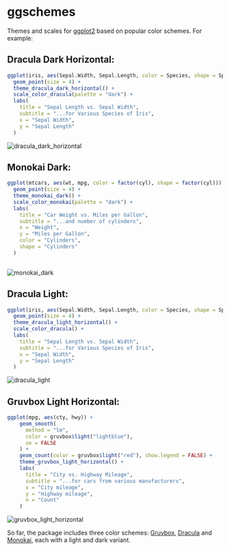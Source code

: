 # ggschemes

Themes and scales for [ggplot2](https://github.com/tidyverse/ggplot2) based on popular color schemes. For example:

## Dracula Dark Horizontal:

```R
ggplot(iris, aes(Sepal.Width, Sepal.Length, color = Species, shape = Species)) +
  geom_point(size = 4) +
  theme_dracula_dark_horizontal() +
  scale_color_dracula(palette = "dark") +
  labs(
    title = "Sepal Length vs. Sepal Width", 
    subtitle = "...for Various Species of Iris",
    x = "Sepal Width",
    y = "Sepal Length"
  )
```

![dracula_dark_horizontal](https://user-images.githubusercontent.com/87900554/179606478-8cc315fc-e8fe-4753-b26f-e2ed7d8aee73.png)

## Monokai Dark:

```R
ggplot(mtcars, aes(wt, mpg, color = factor(cyl), shape = factor(cyl))) +
  geom_point(size = 4) +
  theme_monokai_dark() +
  scale_color_monokai(palette = "dark") +
  labs(
    title = "Car Weight vs. Miles per Gallon",
    subtitle = "...and number of cylinders",
    x = "Weight",
    y = "Miles per Gallon",
    color = "Cylinders",
    shape = "Cylinders"
  )
    
```

![monokai_dark](https://user-images.githubusercontent.com/87900554/179606758-552b492b-24f1-4dc6-93eb-15b6de919245.png)

## Dracula Light:

```R
ggplot(iris, aes(Sepal.Width, Sepal.Length, color = Species, shape = Species)) +
  geom_point(size = 4) +
  theme_dracula_light_horizontal() +
  scale_color_dracula() +
  labs(
    title = "Sepal Length vs. Sepal Width", 
    subtitle = "...for Various Species of Iris",
    x = "Sepal Width",
    y = "Sepal Length"
  )
```

![dracula_light](https://user-images.githubusercontent.com/87900554/179606842-e24fa186-e4f8-41c5-9a5a-c137db28a79b.png)

## Gruvbox Light Horizontal:

```R
ggplot(mpg, aes(cty, hwy)) +
    geom_smooth(
      method = "lm", 
      color = gruvbox$light("lightblue"), 
      se = FALSE
    ) +
    geom_count(color = gruvbox$light("red"), show.legend = FALSE) +
    theme_gruvbox_light_horizontal() +
    labs(
      title = "City vs. Highway Mileage",
      subtitle = "...for cars from various manufacturers",
      x = "City mileage",
      y = "Highway mileage",
      n = "Count"
    )
```

![gruvbox_light_horizontal](https://user-images.githubusercontent.com/87900554/179606904-ff4ca9b5-eed8-4009-9cc7-e20f63ef023f.png)

So far, the package includes three color schemes: [Gruvbox](https://github.com/morhetz/gruvbox), [Dracula](https://github.com/dracula/dracula-theme) and [Monokai](https://monokai.pro/), each with a light and dark variant.
